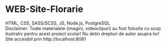 # WEB-Site-Florarie
HTML, CSS, SASS/SCSS, JS, Node.js, PostgreSQL   
Disclaimer: Toate materialele (imagini, videoclipuri) au fost folosite cu scop ilustrativ pentru acest proiect scolar! Nu detin drepturi de autor asupra lor!   
Site accesibil prin http://localhost:8081
